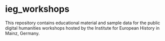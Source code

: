 # ieg_workshops

This repository contains educational material and sample data for the public digital humanities workshops hosted by the Institute for European History in Mainz, Germany.
